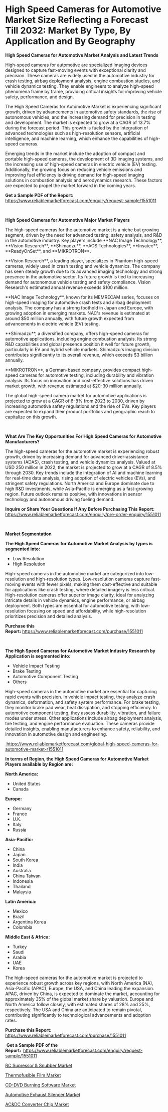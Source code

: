 <p><h1>High Speed Cameras for Automotive Market Size Reflecting a Forecast Till 2032: Market By Type, By Application and By Geography</h1></p><p><strong>High Speed Cameras for Automotive Market Analysis and Latest Trends</strong></p>
<p><p>High-speed cameras for automotive are specialized imaging devices designed to capture fast-moving events with exceptional clarity and precision. These cameras are widely used in the automotive industry for crash testing, airbag deployment analysis, engine combustion studies, and vehicle dynamics testing. They enable engineers to analyze high-speed phenomena frame by frame, providing critical insights for improving vehicle safety, performance, and design.</p><p>The High Speed Cameras for Automotive Market is experiencing significant growth, driven by advancements in automotive safety standards, the rise of autonomous vehicles, and the increasing demand for precision in testing and development. The market is expected to grow at a CAGR of 13.7% during the forecast period. This growth is fueled by the integration of advanced technologies such as high-resolution sensors, artificial intelligence, and machine learning, which enhance the capabilities of high-speed cameras.</p><p>Emerging trends in the market include the adoption of compact and portable high-speed cameras, the development of 3D imaging systems, and the increasing use of high-speed cameras in electric vehicle (EV) testing. Additionally, the growing focus on reducing vehicle emissions and improving fuel efficiency is driving demand for high-speed imaging solutions in combustion analysis and aerodynamics research. These factors are expected to propel the market forward in the coming years.</p></p>
<p><strong>Get a Sample PDF of the Report:&nbsp;</strong> <a href="https://www.reliablemarketforecast.com/enquiry/request-sample/1551011?utm_campaign=2015&utm_medium=2&utm_source=Github&utm_content=ia&utm_term=23012025&utm_id=high-speed-cameras-for-automotive">https://www.reliablemarketforecast.com/enquiry/request-sample/1551011</a></p>
<p>&nbsp;</p>
<p><strong>High Speed Cameras for Automotive Major Market Players</strong></p>
<p><p>The high-speed cameras for the automotive market is a niche but growing segment, driven by the need for advanced testing, safety analysis, and R&D in the automotive industry. Key players include **NAC Image Technology**, **Vision Research**, **Shimadzu**, **AOS Technologies**, **Insatec**, **ReadyOnSet**, and **MIKROTRON**.</p><p>**Vision Research**, a leading player, specializes in Phantom high-speed cameras, widely used in crash testing and vehicle dynamics. The company has seen steady growth due to its advanced imaging technology and strong presence in the automotive sector. Its future growth is tied to increasing demand for autonomous vehicle testing and safety compliance. Vision Research's estimated annual revenue exceeds $100 million.</p><p>**NAC Image Technology**, known for its MEMRECAM series, focuses on high-speed imaging for automotive crash tests and airbag deployment analysis. The company has a strong foothold in Japan and Europe, with growing adoption in emerging markets. NAC's revenue is estimated at around $50 million annually, with future growth expected from advancements in electric vehicle (EV) testing.</p><p>**Shimadzu**, a diversified company, offers high-speed cameras for automotive applications, including engine combustion analysis. Its strong R&D capabilities and global presence position it well for future growth, particularly in EV and hybrid vehicle markets. Shimadzu's imaging division contributes significantly to its overall revenue, which exceeds $3 billion annually.</p><p>**MIKROTRON**, a German-based company, provides compact high-speed cameras for automotive testing, including durability and vibration analysis. Its focus on innovation and cost-effective solutions has driven market growth, with revenue estimated at $20-30 million annually.</p><p>The global high-speed camera market for automotive applications is projected to grow at a CAGR of 6-8% from 2023 to 2030, driven by increasing automotive safety regulations and the rise of EVs. Key players are expected to expand their product portfolios and geographic reach to capitalize on this growth.</p></p>
<p>&nbsp;</p>
<p><strong>What Are The Key Opportunities For High Speed Cameras for Automotive Manufacturers?</strong></p>
<p><p>The high-speed cameras for the automotive market is experiencing robust growth, driven by increasing demand for advanced driver-assistance systems (ADAS), crash testing, and vehicle dynamics analysis. Valued at USD 250 million in 2022, the market is projected to grow at a CAGR of 8.5% through 2030. Key trends include the integration of AI and machine learning for real-time data analysis, rising adoption of electric vehicles (EVs), and stringent safety regulations. North America and Europe dominate due to high R&D investments, while Asia-Pacific is emerging as a fast-growing region. Future outlook remains positive, with innovations in sensor technology and autonomous driving fueling demand.</p></p>
<p><strong>Inquire or Share Your Questions If Any Before Purchasing This Report:</strong> <a href="https://www.reliablemarketforecast.com/enquiry/pre-order-enquiry/1551011?utm_campaign=2015&utm_medium=2&utm_source=Github&utm_content=ia&utm_term=23012025&utm_id=high-speed-cameras-for-automotive">https://www.reliablemarketforecast.com/enquiry/pre-order-enquiry/1551011</a></p>
<p>&nbsp;</p>
<p><strong>Market Segmentation</strong></p>
<p><strong>The High Speed Cameras for Automotive Market Analysis by types is segmented into:</strong></p>
<p><ul><li>Low Resolution</li><li>High Resolution</li></ul></p>
<p><p>High-speed cameras in the automotive market are categorized into low-resolution and high-resolution types. Low-resolution cameras capture fast-moving events with fewer pixels, making them cost-effective and suitable for applications like crash testing, where detailed imagery is less critical. High-resolution cameras offer superior image clarity, ideal for analyzing intricate details in vehicle dynamics, engine performance, or airbag deployment. Both types are essential for automotive testing, with low-resolution focusing on speed and affordability, while high-resolution prioritizes precision and detailed analysis.</p></p>
<p><strong>Purchase this Report:&nbsp;</strong><a href="https://www.reliablemarketforecast.com/purchase/1551011?utm_campaign=2015&utm_medium=2&utm_source=Github&utm_content=ia&utm_term=23012025&utm_id=high-speed-cameras-for-automotive">https://www.reliablemarketforecast.com/purchase/1551011</a></p>
<p>&nbsp;</p>
<p><strong>The High Speed Cameras for Automotive Market Industry Research by Application is segmented into:</strong></p>
<p><ul><li>Vehicle Impact Testing</li><li>Brake Testing</li><li>Automotive Component Testing</li><li>Others</li></ul></p>
<p><p>High-speed cameras in the automotive market are essential for capturing rapid events with precision. In vehicle impact testing, they analyze crash dynamics, deformation, and safety system performance. For brake testing, they monitor brake pad wear, heat dissipation, and stopping efficiency. In automotive component testing, they assess durability, vibration, and failure modes under stress. Other applications include airbag deployment analysis, tire testing, and engine performance evaluation. These cameras provide detailed insights, enabling manufacturers to enhance safety, reliability, and innovation in automotive design and engineering.</p></p>
<p><a href="https://www.reliablemarketforecast.com/global-high-speed-cameras-for-automotive-market-r1551011?utm_campaign=2015&utm_medium=2&utm_source=Github&utm_content=ia&utm_term=23012025&utm_id=high-speed-cameras-for-automotive">&nbsp;https://www.reliablemarketforecast.com/global-high-speed-cameras-for-automotive-market-r1551011</a></p>
<p><strong>In terms of Region, the High Speed Cameras for Automotive Market Players available by Region are:</strong></p>
<p>
    <p> <strong> North America: </strong>
        <ul>
            <li>United States</li>
            <li>Canada</li>
        </ul>
        </p> 
    <p> <strong> Europe: </strong>
        <ul>
            <li>Germany</li>
            <li>France</li>
            <li>U.K.</li>
            <li>Italy</li>
            <li>Russia</li>
        </ul>
        </p> 
    <p> <strong> Asia-Pacific: </strong>
        <ul>
            <li>China</li>
            <li>Japan</li>
            <li>South Korea</li>
            <li>India</li>
            <li>Australia</li>
            <li>China Taiwan</li>
            <li>Indonesia</li>
            <li>Thailand</li>
            <li>Malaysia</li>
        </ul>
        </p> 
    <p> <strong> Latin America: </strong>
        <ul>
            <li>Mexico</li>
            <li>Brazil</li>
            <li>Argentina Korea</li>
            <li>Colombia</li>
        </ul>
        </p> 
    <p> <strong> Middle East & Africa: </strong>
        <ul>
            <li>Turkey</li>
            <li>Saudi</li>
            <li>Arabia</li>
            <li>UAE</li>
            <li>Korea</li>
        </ul>
    </p>
    </p>
<p><p>The high-speed cameras for the automotive market is projected to experience robust growth across key regions, with North America (NA), Asia-Pacific (APAC), Europe, the USA, and China leading the expansion. APAC, driven by China, is expected to dominate the market, accounting for approximately 35% of the global market share by valuation. Europe and North America follow closely, with estimated shares of 28% and 25%, respectively. The USA and China are anticipated to remain pivotal, contributing significantly to technological advancements and adoption rates.</p></p>
<p><strong>Purchase this Report: </strong><a href="https://www.reliablemarketforecast.com/purchase/1551011?utm_campaign=2015&utm_medium=2&utm_source=Github&utm_content=ia&utm_term=23012025&utm_id=high-speed-cameras-for-automotive">https://www.reliablemarketforecast.com/purchase/1551011</a></p>
<p>&nbsp;<strong>Get a Sample PDF of the Report:&nbsp;&nbsp;</strong><a href="https://www.reliablemarketforecast.com/enquiry/request-sample/1551011?utm_campaign=2015&utm_medium=2&utm_source=Github&utm_content=ia&utm_term=23012025&utm_id=high-speed-cameras-for-automotive">https://www.reliablemarketforecast.com/enquiry/request-sample/1551011</a></p>
<p><strong></strong></p>
<p><p><a href="https://www.linkedin.com/pulse/56-cagr-forecast-forthe-rc-supressor-snubber-marketfrom-q8lae?utm_campaign=2015&utm_medium=2&utm_source=Github&utm_content=ia&utm_term=23012025&utm_id=high-speed-cameras-for-automotive">RC Supressor & Snubber Market</a></p><p><a href="https://www.linkedin.com/pulse/examining-global-thermofusible-film-markets-58cagr-andmarketsizebetween-0hssf?utm_campaign=2015&utm_medium=2&utm_source=Github&utm_content=ia&utm_term=23012025&utm_id=high-speed-cameras-for-automotive">Thermofusible Film Market</a></p><p><a href="https://www.linkedin.com/pulse/cd-dvd-burning-software-market-size-set-accelerate-impressive-npiof?utm_campaign=2015&utm_medium=2&utm_source=Github&utm_content=ia&utm_term=23012025&utm_id=high-speed-cameras-for-automotive">CD-DVD Burning Software Market</a></p><p><a href="https://github.com/santosh758595/Market-Research-Report-List-6/blob/main/automotive-exhaust-silencer-market.md?utm_campaign=2015&utm_medium=2&utm_source=Github&utm_content=ia&utm_term=23012025&utm_id=high-speed-cameras-for-automotive">Automotive Exhaust Silencer Market</a></p><p><a href="https://www.linkedin.com/pulse/essential-overview-acdc-converter-chip-market-projected-42-zeavc?utm_campaign=2015&utm_medium=2&utm_source=Github&utm_content=ia&utm_term=23012025&utm_id=high-speed-cameras-for-automotive">AC&DC Converter Chip Market</a></p></p>